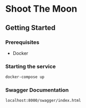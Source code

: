 # Shoot The Moon

## Getting Started

### Prerequisites

* Docker
  
### Starting the service

```sh
docker-compose up
```

### Swagger Documentation

```sh
localhost:8000/swagger/index.html
```